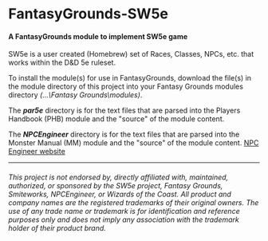 # FantasyGrounds-SW5e
#### A FantasyGrounds module to implement SW5e game

SW5e is a user created (Homebrew) set of Races, Classes, NPCs, etc. that works within the D&D 5e ruleset.

To install the module(s) for use in FantasyGrounds, download the file(s) in the module directory of this project into your Fantasy Grounds modules directory *(...\Fantasy Grounds\modules)*.

The *__par5e</b>__* directory is for the text files that are parsed into the Players Handbook (PHB) module and the "source" of the module content.</p>

The *__NPCEngineer__* directory is for the text files that are parsed into the Monster Manual (MM) module and the "source" of the module content. [NPC Engineer website](http://www.masq.net/)

---
###### This project is not endorsed by, directly affiliated with, maintained, authorized, or sponsored by the SW5e project, Fantasy Grounds, Smiteworks, NPCEngineer, or Wizards of the Coast. All product and company names are the registered trademarks of their original owners. The use of any trade name or trademark is for identification and reference purposes only and does not imply any association with the trademark holder of their product brand.
